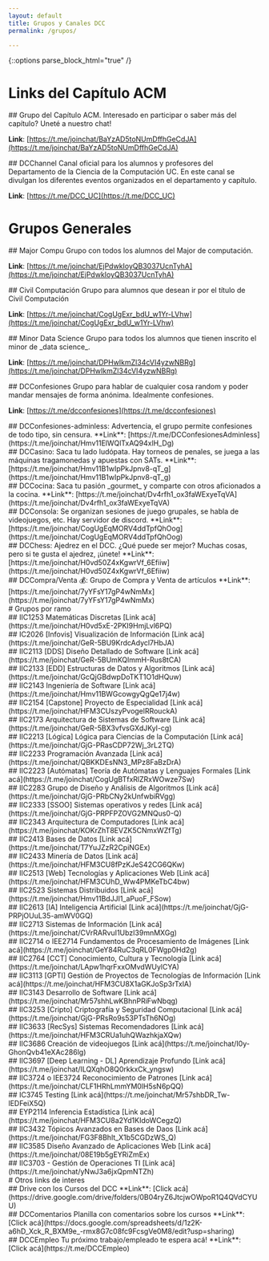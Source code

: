 ```yaml
---
layout: default
title: Grupos y Canales DCC
permalink: /grupos/

---
```

{::options parse_block_html="true" /}

<div class="grupo">
  
# Links del Capítulo ACM

<div class="grupo">  
## Grupo del Capítulo ACM.
Interesado en participar o saber más del capítulo? Uneté a nuestro chat!
  
**Link**: [https://t.me/joinchat/BaYzAD5toNUmDffhGeCdJA](https://t.me/joinchat/BaYzAD5toNUmDffhGeCdJA) 
</div>

<div class="grupo">
## DCChannel
Canal oficial para los alumnos y profesores del Departamento de la Ciencia de la Computación UC. En este canal se divulgan los diferentes eventos organizados en el departamento y capítulo.
  
**Link**: [https://t.me/DCC_UC](https://t.me/DCC_UC)
</div>

</div>


<div class="grupo">
  
# Grupos Generales 

<div class="grupo">
## Major Compu
Grupo con todos los alumnos del Major de computación.
  
**Link**: [https://t.me/joinchat/EjPdwkIoyQB3037UcnTyhA](https://t.me/joinchat/EjPdwkIoyQB3037UcnTyhA) 
</div>

<div class="grupo">
## Civil Computación
Grupo para alumnos que desean ir por el título de Civil Computación
  
**Link**: [https://t.me/joinchat/CogUgExr_bdU_w1Yr-LVhw](https://t.me/joinchat/CogUgExr_bdU_w1Yr-LVhw)
</div>

<div class="grupo">
## Minor Data Science
Grupo para todos los alumnos que tienen inscrito el minor de _data science_.
  
**Link**: [https://t.me/joinchat/DPHwIkmZl34cVI4yzwNBRg](https://t.me/joinchat/DPHwIkmZl34cVI4yzwNBRg)
</div>

<div class="grupo">
## DCConfesiones
Grupo para hablar de cualquier cosa random y poder mandar mensajes de forma anónima. Idealmente confesiones.
  
**Link**: [https://t.me/dcconfesiones](https://t.me/dcconfesiones)
</div>

<div class="grupo">
## DCConfesiones-adminless:
Advertencia, el grupo permite confesiones de todo tipo, sin censura.
**Link**: [https://t.me/DCConfesionesAdminless](https://t.me/joinchat/Hmv11ElWQlTxAQ94xlH_Dg)
</div>

<div class="grupo">
## DCCasino:
Saca tu lado ludópata. Hay torneos de penales, se juega a las máquinas tragamonedas y apuestas con SATs.
**Link**: [https://t.me/joinchat/Hmv11B1wIpPkJpnv8-qT_g](https://t.me/joinchat/Hmv11B1wIpPkJpnv8-qT_g)
</div>

<div class="grupo">
## DCCocina:
Saca tu pasión _gourmet_ y comparte con otros aficionados a la cocina.
**Link**: [https://t.me/joinchat/Dv4rfh1_ox3faWExyeTqVA](https://t.me/joinchat/Dv4rfh1_ox3faWExyeTqVA)
</div>

<div class="grupo">
## DCConsola:
Se organizan sesiones de juego grupales, se habla de videojuegos, etc. Hay servidor de discord.
**Link**: [https://t.me/joinchat/CogUgEqMORV4ddTpfQhOog](https://t.me/joinchat/CogUgEqMORV4ddTpfQhOog)
</div>

<div class="grupo">
## DCChess:
Ajedrez en el DCC. ¿Qué puede ser mejor? Muchas cosas, pero si te gusta el ajedrez, ¡únete!
**Link**: [https://t.me/joinchat/H0vd50Z4xKgwrVf_6Efiiw](https://t.me/joinchat/H0vd50Z4xKgwrVf_6Efiiw)
</div>

<div class="grupo">
## DCCompra/Venta 💰:
Grupo de Compra y Venta de artículos
**Link**: [https://t.me/joinchat/7yYFsY17gP4wNmMx](https://t.me/joinchat/7yYFsY17gP4wNmMx)
</div>




</div>

<div class="grupo">
# Grupos por ramo
 
<div class="grupo">
## IIC1253 Matemáticas Discretas
[Link acá](https://t.me/joinchat/H0vd5xE-2PKI9HmjLvl6PQ)
</div>

<div class="grupo">
## IC2026	[Infovis] Visualización de Información
[Link acá](https://t.me/joinchat/GeR-5BU9KrdcAdycl7HbJA)
</div> 

<div class="grupo">
## IIC2113 [DDS] Diseño Detallado de Software
[Link acá](https://t.me/joinchat/GeR-5BUmKQlmmH-Rus8tCA)
</div> 

<div class="grupo">
## IIC2133 [EDD] Estructuras de Datos y Algoritmos
[Link acá](https://t.me/joinchat/GcQjGBdwpDoTKT1O1dHQuw)
</div> 

<div class="grupo">
## IIC2143 Ingeniería de Software
[Link acá](https://t.me/joinchat/Hmv11BWGcowgyQgQe17j4w)
</div>

<div class="grupo">
## IIC2154 [Capstone] Proyecto de Especialidad
[Link acá](https://t.me/joinchat/HFM3CUszyPvogelRRouckA)
</div> 

<div class="grupo">
## IIC2173 Arquitectura de Sistemas de Software
[Link acá](https://t.me/joinchat/GeR-5BX3vfvsGXdJKyl-cg)
</div> 

<div class="grupo">
## IIC2213 [Lógica] Lógica para Ciencias de la Computación
[Link acá](https://t.me/joinchat/GjG-PRasCDP72Wj_3rL2TQ)
</div> 

<div class="grupo">
## IIC2233 Programación Avanzada
[Link acá](https://t.me/joinchat/QBKKDEsNN3_MPz8FaBzDrA)
</div>

<div class="grupo">
## IIC2223 [Autómatas]	Teoría de Autómatas y Lenguajes Formales
[Link acá](https://t.me/joinchat/CogUgBTfxRlZRxWOwze7Sw)
</div> 

<div class="grupo">
## IIC2283 Grupo de Diseño y Análisis de Algoritmos
[Link acá](https://t.me/joinchat/GjG-PRbCNy2kUnfwbiRVgg)
</div> 

<div class="grupo">
## IIC2333 [SSOO] Sistemas operativos y redes
[Link acá](https://t.me/joinchat/GjG-PRPFPZOVG2MNQus0-Q)
</div>  

<div class="grupo">
## IIC2343 Arquitectura de Computadores 
[Link acá](https://t.me/joinchat/KOKrZhT8EVZK5CNmxWZfTg)
</div> 

<div class="grupo">
## IIC2413 Bases de Datos
[Link acá](https://t.me/joinchat/T7YuJZzR2CpiNGEx)
</div>

<div class="grupo">
## IIC2433 Minería de Datos
[Link acá](https://t.me/joinchat/HFM3CU8fPzKJeS42CG6QKw)
</div> 

<div class="grupo">
## IIC2513 [Web] Tecnologías y Aplicaciones Web
[Link acá](https://t.me/joinchat/HFM3CUhD_Ww4PMKeTbC4bw)
</div>

<div class="grupo">
## IIC2523 Sistemas Distribuidos
[Link acá](https://t.me/joinchat/Hmv11BdJJI1_aPuoF_FSow)
</div>

<div class="grupo">
## IIC2613 [IA] Inteligencia Artificial
[Link acá](https://t.me/joinchat/GjG-PRPjOUuL35-amWV0GQ)
</div> 

<div class="grupo">
## IIC2713 Sistemas de Información
[Link acá](https://t.me/joinchat/CVrRARvuI1UbzI39mnMXGg)
</div>

<div class="grupo">
## IIC2714 o IEE2714 Fundamentos de Procesamiento de Imágenes
[Link acá](https://t.me/joinchat/GeY84RuC3qRL0FWgp0Hd2g)
</div>

<div class="grupo">
## IIC2764 [CCT] Conocimiento, Cultura y Tecnología
[Link acá](https://t.me/joinchat/LApw1hqrFxxOMvdWUylCYA)
</div>

<div class="grupo">
## IIC3113 [GPTI] Gestión de Proyectos de Tecnologías de Información
[Link acá](https://t.me/joinchat/HFM3CU8X1aGKJoSp3rTxlA)
</div>

<div class="grupo">
## IIC3143 Desarrollo de Software
[Link acá](https://t.me/joinchat/Mr57shhLwKBhnPRiFwNbqg)
</div> 

<div class="grupo">
## IIC3253 [Cripto] Criptografía y Seguridad Computacional
[Link acá](https://t.me/joinchat/GjG-PRsRo9s53PTsTh6NOg)
</div> 

<div class="grupo">
## IIC3633 [RecSys] Sistemas Recomendadores
[Link acá](https://t.me/joinchat/HFM3CRUa1uhQWazhkjaXQw)
</div> 

<div class="grupo">
## IIC3686 Creación de videojuegos
[Link acá](https://t.me/joinchat/I0y-GhonQvb41eXAc286lg)
</div>

<div class="grupo">
## IIC3697 [Deep Learning - DL] Aprendizaje Profundo
[Link acá](https://t.me/joinchat/ILQXqhO8Q0rkkxCk_yngsw)
</div>

<div class="grupo">
## IIC3724 o IEE3724 Reconocimiento de Patrones
[Link acá](https://t.me/joinchat/CLF1HRhLmmYM0lH5sN6pQQ)
</div>

<div class="grupo">
## IC3745 Testing
[Link acá](https://t.me/joinchat/Mr57shbDR_Tw-lEDFeiX5Q)
</div>
  
<div class="grupo">
## EYP2114 Inferencia Estadística
[Link acá](https://t.me/joinchat/HFM3CU8a2Yd1KIdoWCegzQ)
</div> 

<div class="grupo">
## IIC3432 Tópicos Avanzados en Bases de Daos
[Link acá](https://t.me/joinchat/FG3F8Bhlt_X1b5CGDzWS_Q)
</div> 

<div class="grupo">
## IIC3585 Diseño Avanzado de Aplicaciones Web
[Link acá](https://t.me/joinchat/08E19b5gEYRiZmEx)
</div> 

<div class="grupo">
## IIC3703 - Gestión de Operaciones TI
[Link acá](https://t.me/joinchat/yNwJ3a6jxQpmNTZh)
</div> 


</div>

</div>


<div class="grupo">
# Otros links de interes
  
 <div class="grupo">
## Drive con los Cursos del DCC
**Link**: [Click acá](https://drive.google.com/drive/folders/0B04ryZ6JtcjwOWpoR1Q4QVdCYUU)
</div>  
  
<div class="grupo">
## DCComentarios
Planilla con comentarios sobre los cursos
**Link**:  [Click acá](https://docs.google.com/spreadsheets/d/1z2K-a6hD_Xck_R_BXM9e_-rmx8G7c08fc9FcsgVe0M8/edit?usp=sharing)
</div>  
  
<div class="grupo">
## DCCEmpleo
Tu próximo trabajo/empleado te espera acá!
**Link**:  [Click acá](https://t.me/DCCEmpleo)
</div>  

 
</div> 







